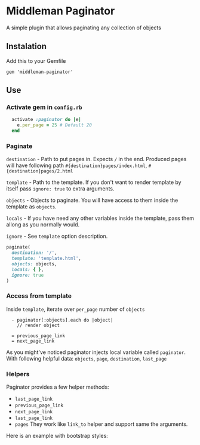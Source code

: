 # Middleman Paginator
A simple plugin that allows paginating any collection of objects

## Instalation

Add this to your Gemfile

```
gem 'middleman-paginator'
```

## Use

### Activate gem in `config.rb`

```ruby
  activate :paginator do |e|
    e.per_page = 25 # Default 20
  end
```

### Paginate

`destination` - Path to put pages in. Expects `/` in the end.
Produced pages will have following path `#{destination}pages/index.html`, `#{destination}pages/2.html`

`template` - Path to the template.
If you don't want to render template by itself pass `ignore: true` to extra arguments.

`objects` - Objects to paginate. You will have access to them inside the template as `objects`.

`locals` -  If you have need any other variables inside the template, pass them allong as you normally would.

`ignore` - See `template` option description.

```ruby
paginate(
  destination: '/',
  template: 'template.html',
  objects: objects,
  locals: { },
  ignore: true
)
```

### Access from template

Inside `template`, iterate over `per_page` number of `objects`

```haml
  - paginator[:objects].each do |object|
    // render object 

  = previous_page_link
  = next_page_link

```

As you might've noticed paginator injects local variable called `paginator`. With following helpful data: `objects`, `page`, `destination`, `last_page`

### Helpers

Paginator provides a few helper methods:
  * `last_page_link`
  * `previous_page_link`
  * `next_page_link`
  * `last_page_link`
  * `pages`
They work like `link_to` helper and support same the arguments.

Here is an example with bootstrap styles:

```haml
```
